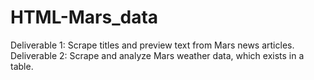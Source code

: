 # HTML-Mars_data
Deliverable 1: Scrape titles and preview text from Mars news articles.  Deliverable 2: Scrape and analyze Mars weather data, which exists in a table.
